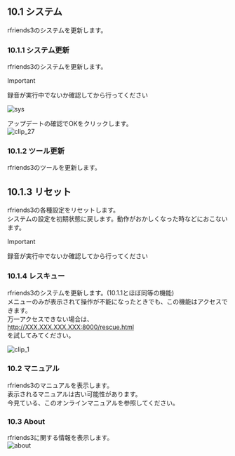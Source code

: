 ## 10.1 システム  
rfriends3のシステムを更新します。  
  
### 10.1.1 システム更新  
rfriends3のシステムを更新します。  

> [!IMPORTANT]
> 録音が実行中でないか確認してから行ってください
  
![sys](https://github.com/user-attachments/assets/224ff132-d8b4-4f5a-8dd7-293b2d7054b6)
  
アップデートの確認でOKをクリックします。  
![clip_27](https://github.com/user-attachments/assets/7e708e63-1f13-4b40-9cdf-8c04aba57f6c)

### 10.1.2 ツール更新 
rfriends3のツールを更新します。
## 10.1.3 リセット  
rfriends3の各種設定をリセットします。  
システムの設定を初期状態に戻します。動作がおかしくなった時などにおこないます。   

> [!IMPORTANT]
> 録音が実行中でないか確認してから行ってください

### 10.1.4 レスキュー  
rfriends3のシステムを更新します。(10.1.1とほぼ同等の機能)  
メニューのみが表示されて操作が不能になったときでも、この機能はアクセスできます。  
万一アクセスできない場合は、  
http://XXX.XXX.XXX.XXX:8000/rescue.html  
を試してみてください。  
  
![clip_1](https://github.com/user-attachments/assets/c1b731a4-6ab4-4d6f-a58a-cd1bb718cae7)

### 10.2 マニュアル     
rfriends3のマニュアルを表示します。  
表示されるマニュアルは古い可能性があります。  
今見ている、このオンラインマニュアルを参照してください。  
  
### 10.3 About  
rfriends3に関する情報を表示します。  
![about](https://github.com/user-attachments/assets/679a1c5b-6424-48bd-b3d3-6020ebb1c921)
